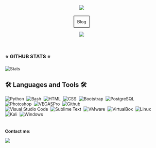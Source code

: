 <h1 align="center"><img src="https://user-images.githubusercontent.com/75953873/111233290-7c961d00-85cb-11eb-982b-1cdfb0396225.png"></h1>
<p align="center">

<div align="center">
  <a href="https://blog.com.uy" style="display: inline-block; padding: 10px; border: 1px solid #000; text-decoration: none;">
    Blog
  </a>
</div>


  <div id="header" align="center">
  <img src="https://komarev.com/ghpvc/?username=R3LI4NT&style=for-the-badge&color=green" alt=""/>

  <a href="https://github.com/DenverCoder1/readme-typing-svg"><img src="https://readme-typing-svg.herokuapp.com?size=14&width=435&color=14FF00&lines=Cuanto+m%C3%A1s+silencioso+te+vuelves%2C+m%C3%A1s+puedes+o%C3%ADr."></a>
</div>
</p>
</br>  

### ⭐ GITHUB STATS ⭐

![Stats](https://github-readme-stats.vercel.app/api?username=r3li4nt&theme=chartreuse-dark&show_icons=true)


## 🛠 Languages and Tools 🛠

![Python](https://img.shields.io/badge/Python-05122A?style=flat&logo=python&logoColor=ffdd54)&nbsp;
![Bash](https://img.shields.io/badge/Bash-05122A?style=flat&logo=gnu-bash&logoColor=89E051)&nbsp;
![HTML](https://img.shields.io/badge/-HTML-05122A?style=flat&logo=HTML5)&nbsp; 
![CSS](https://img.shields.io/badge/-CSS-05122A?style=flat&logo=CSS3&logoColor=1572B6)&nbsp; 
![Bootstrap](https://img.shields.io/badge/-Bootstrap-05122A?style=flat&logo=bootstrap&logoColor=563D7C)&nbsp;
![PostgreSQL](https://img.shields.io/badge/-PostgreSQL-05122A?style=flat&logo=postgresql&logoColor=4169E1)&nbsp; 
![Photoshop](https://img.shields.io/badge/-Photoshop-05122A?style=flat&logo=adobe-photoshop)&nbsp;
![VEGASPro](https://img.shields.io/badge/-VEGASPro-05122A?style=flat&logo=vega)&nbsp;
![Github](https://img.shields.io/badge/-Github-05122A?style=flat&logo=github&logoColor=white)&nbsp; \
![Visual Studio Code](https://img.shields.io/badge/-Visual%20Studio%20Code-05122A?style=flat&logo=visual-studio-code&logoColor=007ACC)&nbsp; 
![Sublime Text](https://img.shields.io/badge/Sublime_Text-05122A?style=flat&logo=sublime-text&logoColor=important)&nbsp;
![VMware](https://img.shields.io/badge/VMware-05122A?style=flat&logo=vmware&logoColor=ECD53F)&nbsp;
![VirtualBox](https://img.shields.io/badge/VirtualBox-05122A?style=flat&logo=virtualbox&logoColor=007ACC)&nbsp;
![Linux](https://img.shields.io/badge/Linux-05122A?style=flat&logo=linux&logoColor=yellow)&nbsp;
![Kali](https://img.shields.io/badge/Kali_Linux-05122A?style=flat&logo=kalilinux&logoColor=white)&nbsp;
![Windows](https://img.shields.io/badge/Windows-05122A?style=flat&logo=windows&logoColor=white)&nbsp;

<h1 align="center"></h1>

**Contact me:**

<img src="https://img.shields.io/badge/R3LI4NT.contact@proton.me-D14836?style=for-the-badge&logo=gmail&logoColor=white" />
